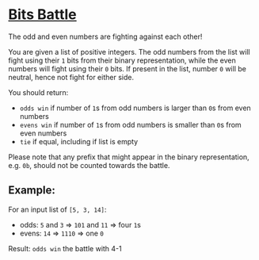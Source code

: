 # [Bits Battle](https://www.codewars.com/kata/bits-battle "https://www.codewars.com/kata/58856a06760b85c4e6000055")

The odd and even numbers are fighting against each other!

You are given a list of positive integers. The odd numbers from the list will fight using their `1` bits from their binary representation, while the even numbers will fight using their `0` bits. If present in the list, number `0` will be neutral, hence not fight for either side.

You should return:

* `odds win` if number of `1`s from odd numbers is larger than `0`s from even numbers
* `evens win` if number of `1`s from odd numbers is smaller than `0`s from even numbers
* `tie` if equal, including if list is empty

Please note that any prefix that might appear in the binary representation, e.g. `0b`, should not be counted towards the battle.

## Example:

For an input list of `[5, 3, 14]`:

* odds: `5` and `3` => `101` and `11` => four `1`s
* evens: `14` => `1110` => one `0`

Result: `odds win` the battle with 4-1